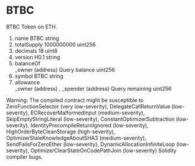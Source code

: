 # BTBC
BTBC Token on ETH.
1.  name    BTBC string
2.  totalSupply    1000000000 uint256
3.  decimals    18 uint8
4.  version    H0.1 string
5.  balanceOf   
   _owner (address)
   Query
 balance uint256
6.  symbol    BTBC string
7.  allowance   
   _owner (address)
, 
   _spender (address)
   Query
 remaining uint256
 
 
  Warning: The compiled contract might be susceptible to ZeroFunctionSelector (very low-severity), DelegateCallReturnValue (low-severity), ECRecoverMalformedInput (medium-severity), SkipEmptyStringLiteral (low-severity), ConstantOptimizerSubtraction (low-severity), IdentityPrecompileReturnIgnored (low-severity), HighOrderByteCleanStorage (high-severity), OptimizerStaleKnowledgeAboutSHA3 (medium-severity), SendFailsForZeroEther (low-severity), DynamicAllocationInfiniteLoop (low-severity), OptimizerClearStateOnCodePathJoin (low-severity) Solidity compiler bugs.
